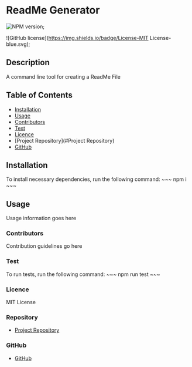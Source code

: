 # **ReadMe Generator**
   ![NPM version](https://img.shields.io/badge/npm-6.14.4-green);
   
   ![GitHub license](https://img.shields.io/badge/License-MIT License-blue.svg);

## Description
    
  A command line tool for creating a ReadMe File

## Table of Contents
  - [Installation](#Installation)
  - [Usage](#Usage)
  - [Contributors](#Contributors)
  - [Test](#Tests)
  - [Licence](#Licence)
  - [Project Repository](#Project Repository)
  - [GitHub](#GitHub)
    
## Installation

  To install necessary dependencies, run the following command:
    ~~~
    npm i
    ~~~
          

## Usage 
    
  Usage information goes here

### Contributors
   
  Contribution guidelines go here
   
### Test

  To run tests, run the following command:
    ~~~
    npm run test
    ~~~
    
### Licence
    
  MIT License
    
### Repository
    
  - [Project Repository](mloibner)
  
### GitHub
    
  - [GitHub](m.loibner@hotmail.com)

 
